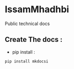 # IssamMhadhbi
Public technical docs 

## Create The docs : 
*   pip install : 
```bash
pip install mkdocsi
``` 
